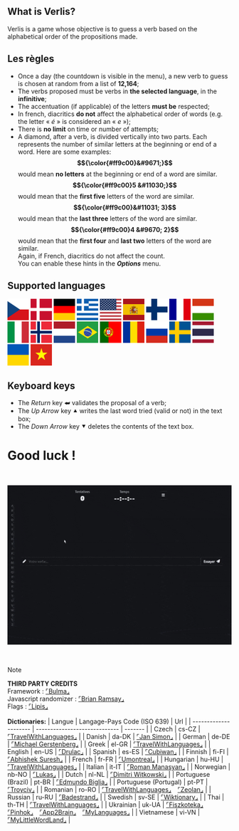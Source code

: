 ## What is Verlis?

Verlis is a game whose objective is to guess a verb based on the alphabetical order of the propositions made.

## Les règles

- Once a day (the countdown is visible in the menu), a new verb to guess is chosen at random from a list of <strong>12,164</strong>;
- The verbs proposed must be verbs in <strong>the selected language</strong>, in the <strong>infinitive</strong>;
- The accentuation (if applicable) of the letters <strong>must be</strong> respected;
- In french, diacritics <strong>do not</strong> affect the alphabetical order of words (e.g. the letter &laquo; <em>é</em> &raquo; is considered an &laquo; <em>e</em> &raquo;);
- There is <strong>no limit</strong> on time or number of attempts;
- A diamond, after a verb, is divided vertically into two parts. Each represents the number of similar letters at the beginning or end of a word. Here are some examples:<br/>
<strong>$${\color{#ff9c00}&#9671;}$$</strong> would mean <strong>no letters</strong> at the beginning or end of a word are similar.<br/>
<strong>$${\color{#ff9c00}5 &#11030;}$$</strong> would mean that the <strong>first five</strong> letters of the word are similar.<br/>
<strong>$${\color{#ff9c00}&#11031; 3}$$</strong> would mean that the <strong>last three</strong> letters of the word are similar.<br/>
<strong>$${\color{#ff9c00}4 &#9670; 2}$$</strong> would mean that the <strong>first four</strong> and <strong>last two</strong> letters of the word are similar.<br/>
Again, if French, diacritics do not affect the count.<br/>
You can enable these hints in the <strong><em>Options</em></strong> menu.

## Supported languages

<img alt="Czech" src="../res/img/flags/cs-CZ.svg" width="48"> <img alt="Danish" src="../res/img/flags/da-DK.svg" width="48"> <img alt="German" src="../res/img/flags/de-DE.svg" width="48"> <img alt="Greek" src="../res/img/flags/el-GR.svg" width="48"> <img alt="English" src="../res/img/flags/en-US.svg" width="48"> <img alt="Spanish" src="../res/img/flags/es-ES.svg" width="48"> <img alt="Finnish" src="../res/img/flags/fi-FI.svg" width="48"> <img alt="French" src="../res/img/flags/fr-FR.svg" width="48"> <img alt="Hungarian" src="../res/img/flags/hu-HU.svg" width="48"> <img alt="Italian" src="../res/img/flags/it-IT.svg" width="48"> <img alt="Norwegian" src="../res/img/flags/nb-NO.svg" width="48"> <img alt="Dutch" src="../res/img/flags/nl-NL.svg" width="48"> <img alt="Portuguese (Brazil)" src="../res/img/flags/pt-BR.svg" width="48"> <img alt="Portuguese (Portugal)" src="../res/img/flags/pt-PT.svg" width="48"> <img alt="Romanian" src="../res/img/flags/ro-RO.svg" width="48"> <img alt="Russian" src="../res/img/flags/ru-RU.svg" width="48"> <img alt="Swedish" src="../res/img/flags/sv-SE.svg" width="48"> <img alt="Thai" src="../res/img/flags/th-TH.svg" width="48"> <img alt="Ukrainian" src="../res/img/flags/uk-UA.svg" width="48"> <img alt="Vietnamese" src="../res/img/flags/vi-VN.svg" width="48">

## Keyboard keys

- The <em>Return</em> key &#11176; validates the proposal of a verb;
- The <em>Up Arrow</em> key &#11205; writes the last word tried (valid or not) in the text box;
- The <em>Down Arrow</em> key &#11206; deletes the contents of the text box.

# Good luck !

<br/>

![screencast](screencast.gif)

<br/>

> [!NOTE]
> __THIRD PARTY CREDITS__\
> Framework : [&ulcorner;Bulma&lrcorner;](https://bulma.io)\
> Javascript randomizer : [&ulcorner;Brian Ramsay&lrcorner;](https://github.com/BrianRamsay/Randomizer)\
> Flags : [&ulcorner;Lipis&lrcorner;](https://github.com/lipis/flag-icons)\
> <br/>
> __Dictionaries:__
> | Langue  							| Langage-Pays Code (ISO 639) 	| Url			|
> | --------------------- | -----------------------------	| ------- |
> |	Czech									|	cs-CZ													| [&ulcorner;TravelWithLanguages&lrcorner;](https://travelwithlanguages.com/blog/most-common-czech-words.html) |
> |	Danish								|	da-DK													| [&ulcorner;Jan Simon&lrcorner;](https://github.com/janhsimon/DanishVerbs) |
> |	German								|	de-DE													| [&ulcorner;Michael Gerstenberg&lrcorner;](https://github.com/michael-gerstenberg/GermanVerbScraper) |
> |	Greek									|	el-GR													| [&ulcorner;TravelWithLanguages&lrcorner;](https://travelwithlanguages.com/blog/most-common-modern-greek-words.html) |
> |	English								|	en-US													| [&ulcorner;Drulac&lrcorner;](https://github.com/Drulac/English-Verbs-Conjugates) |
> |	Spanish								|	es-ES													| [&ulcorner;Cubiwan&lrcorner;](https://github.com/cubiwan/jsESverb) |
> |	Finnish								|	fi-FI													| [&ulcorner;Abhishek Suresh&lrcorner;](https://github.com/absu5530/morphological_classifier) |
> |	French								|	fr-FR													| [&ulcorner;Umontreal&lrcorner;](http://rali.iro.umontreal.ca) |
> |	Hungarian							|	hu-HU													| [&ulcorner;TravelWithLanguages&lrcorner;](https://travelwithlanguages.com/blog/most-common-hungarian-words.html) |
> |	Italian								|	it-IT													| [&ulcorner;Roman Manasyan&lrcorner;](https://github.com/rmanasyan/italianverbsnext) |
> |	Norwegian							|	nb-NO													| [&ulcorner;Lukas&lrcorner;](https://github.com/YesUseY/Norwegian-language-verbs-training-program) |
> |	Dutch									|	nl-NL													| [&ulcorner;Dimitri Witkowski&lrcorner;](https://github.com/antelle/sterke-werkwoorden) |
> |	Portuguese (Brazil)  	|	pt-BR													| [&ulcorner;Edmundo Biglia&lrcorner;](https://github.com/edmundobiglia/ptbr-top-verbs) |
> |	Portuguese (Portugal)	|	pt-PT													| [&ulcorner;Troyciv&lrcorner;](https://github.com/Troyciv/PT_ConjugationTrainer_Anki) |
> |	Romanian							|	ro-RO													| [&ulcorner;TravelWithLanguages&lrcorner;](https://travelwithlanguages.com/blog/most-common-romanian-words.html)&emsp;[&ulcorner;Zeolan&lrcorner;](https://github.com/zeolan/digital-ocean-app) |
> |	Russian								|	ru-RU													| [&ulcorner;Badestrand&lrcorner;](https://github.com/Badestrand/russian-dictionary) |
> |	Swedish  							|	sv-SE													| [&ulcorner;Wiktionary&lrcorner;](https://en.wiktionary.org/wiki/Appendix:Swedish_verbs) |
> |	Thai									|	th-TH													| [&ulcorner;TravelWithLanguages&lrcorner;](https://travelwithlanguages.com/blog/most-common-thai-words.html) |
> |	Ukrainian							|	uk-UA													| [&ulcorner;Fiszkoteka&lrcorner;](https://fiszkoteka.pl/zestaw/309215-500-most-important-ukrainian-verbs-100-125)&emsp;[&ulcorner;Pinhok&lrcorner;](https://www.pinhok.com/kb/ukrainian/319/ukrainian-verbs/)&emsp;[&ulcorner;App2Brain&lrcorner;](https://app2brain.com/learn-languages/ukrainian/basic-verbs/)&emsp;[&ulcorner;MyLanguages&lrcorner;](https://mylanguages.org/ukrainian_verbs.php) |
> |	Vietnamese						|	vi-VN													| [&ulcorner;MyLittleWordLand&lrcorner;](https://mylittlewordland.com/course/452073/vietnamese-verb-list) |
